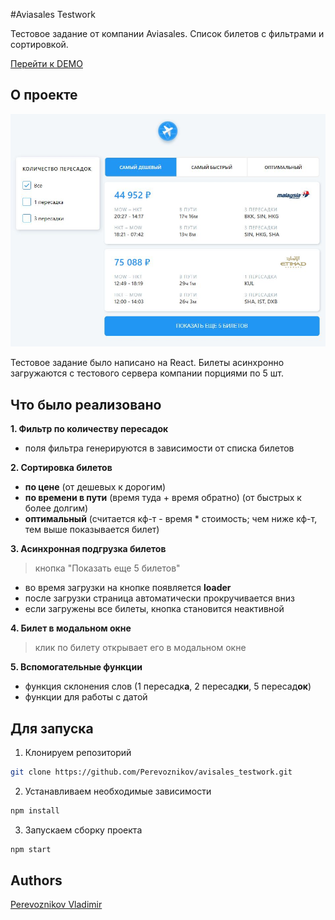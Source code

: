 
#Aviasales Testwork

Тестовое задание от компании Aviasales. Список билетов с фильтрами и сортировкой.

[Перейти к DEMO](https://avisales-testwork.vercel.app/)
 
## О проекте

![Screen Shot](readme/img/Aviasales.JPG)


Тестовое задание было написано на React. Билеты асинхронно загружаются с тестового сервера компании порциями по 5 шт. 

## Что было реализовано
**1. Фильтр по количеству пересадок**

- поля фильтра генерируются в зависимости от списка билетов

**2. Сортировка билетов**

- **по цене** (от дешевых к дорогим)
- **по времени в пути** (время туда + время обратно) (от быстрых к более долгим)
- **оптимальный** (считается кф-т - время * стоимость; чем ниже кф-т, тем выше показывается билет)

**3. Асинхронная подгрузка билетов**
> кнопка "Показать еще 5 билетов"
- во время загрузки на кнопке появляется **loader**
- после загрузки страница автоматически прокручивается вниз
- если загружены все билеты, кнопка становится неактивной

**4. Билет в модальном окне**
> клик по билету открывает его в модальном окне

**5. Вспомогательные функции**

- функция склонения слов (1 пересадк**а**, 2 пересад**ки**, 5 пересад**ок**)
- функции для работы с датой

## Для запуска

1. Клонируем репозиторий

```sh
git clone https://github.com/Perevoznikov/avisales_testwork.git
```

2. Устанавливаем необходимые зависимости

```sh
npm install
```

3. Запускаем сборку проекта

```sh
npm start
```


## Authors
[Perevoznikov Vladimir](https://github.com/Perevoznikov/) 